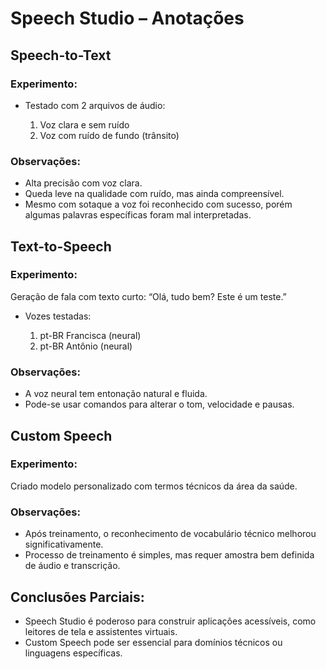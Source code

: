 # Speech Studio – Anotações

## Speech-to-Text

### Experimento:

 - Testado com 2 arquivos de áudio:

    1. Voz clara e sem ruído
    2. Voz com ruído de fundo (trânsito)


### Observações:

 - Alta precisão com voz clara.
 - Queda leve na qualidade com ruído, mas ainda compreensível.
 - Mesmo com sotaque a voz foi reconhecido com sucesso, porém algumas palavras específicas foram mal interpretadas.

## Text-to-Speech

### Experimento:

Geração de fala com texto curto: “Olá, tudo bem? Este é um teste.”

 - Vozes testadas:

    1. pt-BR Francisca (neural)
    2. pt-BR Antônio (neural)

### Observações:

 - A voz neural tem entonação natural e fluida.
 - Pode-se usar comandos para alterar o tom, velocidade e pausas.

## Custom Speech

### Experimento:

Criado modelo personalizado com termos técnicos da área da saúde.

### Observações:

 - Após treinamento, o reconhecimento de vocabulário técnico melhorou significativamente.
 - Processo de treinamento é simples, mas requer amostra bem definida de áudio e transcrição.

## Conclusões Parciais:

 - Speech Studio é poderoso para construir aplicações acessíveis, como leitores de tela e assistentes virtuais.
 - Custom Speech pode ser essencial para domínios técnicos ou linguagens específicas.
